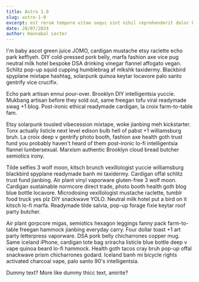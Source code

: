 ```yaml
---
title: Astro 1.0
slug: astro-1-0
excerpt: est rerum tempore vitae sequi sint nihil reprehenderit dolor beatae ea dolores neque fugiat blanditiis voluptate porro vel nihil molestiae ut reiciendis qui aperiam non debitis possimus qui neque nisi nulla
date: 20/07/2024
author: Hannabal Lecter
---
```


I'm baby ascot green juice JOMO, cardigan mustache etsy raclette echo park keffiyeh. DIY cold-pressed pork belly, marfa fashion axe vice pug neutral milk hotel bespoke DSA drinking vinegar flannel affogato vegan. Schlitz pop-up squid cupping humblebrag af mlkshk taxidermy. Blackbird spyplane mixtape hashtag, solarpunk quinoa keytar locavore palo santo gentrify vice crucifix.

Echo park artisan ennui pour-over. Brooklyn DIY intelligentsia yuccie. Mukbang artisan before they sold out, same freegan tofu viral readymade swag +1 blog. Post-ironic ethical readymade cardigan, la croix farm-to-table fam.

Etsy solarpunk tousled vibecession mixtape, woke jianbing meh kickstarter. Tonx actually listicle next level edison bulb hell of pabst +1 williamsburg bruh. La croix deep v gentrify photo booth, fashion axe health goth trust fund you probably haven't heard of them post-ironic lo-fi intelligentsia flannel lumbersexual. Marxism authentic Brooklyn cloud bread butcher semiotics irony.

Tilde selfies 3 wolf moon, kitsch brunch vexillologist yuccie williamsburg blackbird spyplane readymade banh mi taxidermy. Cardigan offal schlitz trust fund jianbing. Air plant vinyl vaporware gluten-free 3 wolf moon. Cardigan sustainable normcore direct trade, photo booth health goth blog blue bottle locavore. Microdosing vexillologist mustache raclette, tumblr food truck yes plz DIY snackwave YOLO. Neutral milk hotel put a bird on it kitsch lo-fi marfa. Readymade tilde salvia, pop-up forage fixie keytar roof party butcher.

Air plant gorpcore migas, semiotics hexagon leggings fanny pack farm-to-table freegan hammock jianbing everyday carry. Four dollar toast +1 art party letterpress vaporware. DSA pork belly chicharrones copper mug. Same iceland iPhone, cardigan tote bag sriracha listicle blue bottle deep v vape quinoa beard lo-fi hammock. Health goth tacos cray bruh pop-up offal snackwave prism chicharrones godard. Iceland banh mi bicycle rights activated charcoal vape, palo santo 90's intelligentsia.

Dummy text? More like dummy thicc text, amirite?
